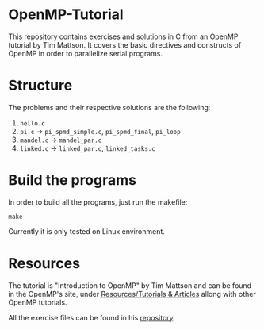 # OpenMP-Tutorial
This repository contains exercises and solutions in C from an OpenMP tutorial by Tim Mattson. It covers the basic directives and constructs of OpenMP in order to parallelize serial programs.

# Structure
The problems and their respective solutions are the following:
1. `hello.c`
2. `pi.c` -> `pi_spmd_simple.c`, `pi_spmd_final`, `pi_loop`
3. `mandel.c` -> `mandel_par.c`
4. `linked.c` -> `linked_par.c`, `linked_tasks.c`

# Build the programs
In order to build all the programs, just run the makefile:
```
make
```
Currently it is only tested on Linux environment.

# Resources
The tutorial is "Introduction to OpenMP" by Tim Mattson and can be found in the OpenMP's site, 
under [Resources/Tutorials & Articles](https://www.openmp.org/resources/tutorials-articles/) 
allong with other OpenMP tutorials.

All the exercise files can be found in his [repository](https://github.com/tgmattso/OpenMP_intro_tutorial).
